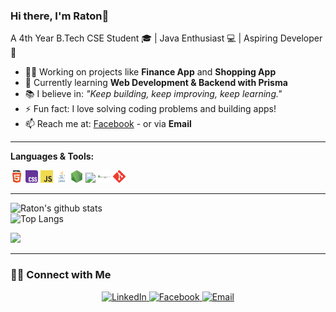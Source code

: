 ### Hi there, I'm Raton👋  
A 4th Year B.Tech CSE Student 🎓 | Java Enthusiast 💻 | Aspiring Developer 🚀  

- 👨‍💻 Working on projects like **Finance App** and **Shopping App**  
- 🌱 Currently learning **Web Development & Backend with Prisma**  
- 📚 I believe in: *"Keep building, keep improving, keep learning."*  
- ⚡ Fun fact: I love solving coding problems and building apps!  
- 📫 Reach me at: [Facebook](https://www.facebook.com/share/1CQAbXHebY/) - or via **Email**  

---

**Languages & Tools:**  

<code><img height="20" src="https://raw.githubusercontent.com/github/explore/80688e429a7d4ef2fca1e82350fe8e3517d3494d/topics/html/html.png"></code>
<code><img height="20" src="https://raw.githubusercontent.com/github/explore/80688e429a7d4ef2fca1e82350fe8e3517d3494d/topics/css/css.png"></code>
<code><img height="20" src="https://raw.githubusercontent.com/github/explore/80688e429a7d4ef2fca1e82350fe8e3517d3494d/topics/javascript/javascript.png"></code>
<code><img height="20" src="https://raw.githubusercontent.com/github/explore/80688e429a7d4ef2fca1e82350fe8e3517d3494d/topics/java/java.png"></code>
<code><img height="20" src="https://raw.githubusercontent.com/github/explore/80688e429a7d4ef2fca1e82350fe8e3517d3494d/topics/nodejs/nodejs.png"></code>
<code><img height="20" src="https://raw.githubusercontent.com/github/explore/80688e429a7d4ef2fca1e82350fe8e3517d3494d/topics/prisma/prisma.png"></code>
<code><img height="20" src="https://raw.githubusercontent.com/github/explore/80688e429a7d4ef2fca1e82350fe8e3517d3494d/topics/mongodb/mongodb.png"></code>
<code><img height="20" src="https://raw.githubusercontent.com/github/explore/80688e429a7d4ef2fca1e82350fe8e3517d3494d/topics/git/git.png"></code>

---

![Raton's github stats](https://github-readme-stats.vercel.app/api?username=Ratondutta12345&theme=tokyonight&show_icons=true&hide=["issues"])  
![Top Langs](https://github-readme-stats.vercel.app/api/top-langs/?username=Ratondutta12345&theme=tokyonight&layout=compact)  

![](https://komarev.com/ghpvc/?username=Ratondutta12345)

---

<h3> 🤝🏻 Connect with Me </h3>  

<p align="center">
  <a href="https://www.linkedin.com/in/raton-dutta-944370354/">
    <img alt="LinkedIn" src="https://img.shields.io/badge/LinkedIn-Raton%20Dutta-blue?style=flat-square&logo=linkedin">
  </a>
  <a href="https://www.facebook.com/share/1CQAbXHebY/">
    <img alt="Facebook" src="https://img.shields.io/badge/Facebook-Raton%20Dutta-blue?style=flat-square&logo=facebook">
  </a>
  <a href="mailto:ratondutta444@gmail.com">
    <img alt="Email" src="https://img.shields.io/badge/Email-ratondutta444@gmail.com-blue?style=flat-square&logo=gmail">
  </a>
</p>
